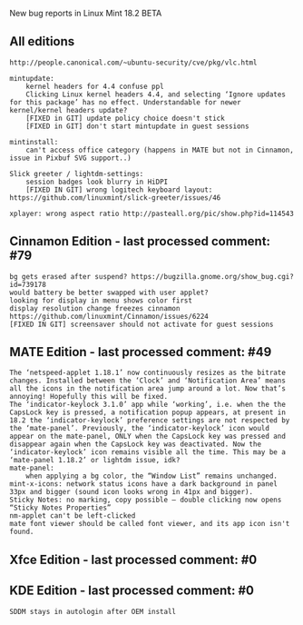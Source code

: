 New bug reports in Linux Mint 18.2 BETA

All editions
------------

    http://people.canonical.com/~ubuntu-security/cve/pkg/vlc.html

    mintupdate:
        kernel headers for 4.4 confuse ppl
        Clicking Linux kernel headers 4.4, and selecting ‘Ignore updates for this package’ has no effect. Understandable for newer kernel/kernel headers update?
        [FIXED in GIT] update policy choice doesn't stick
        [FIXED in GIT] don't start mintupdate in guest sessions

    mintinstall:
        can't access office category (happens in MATE but not in Cinnamon, issue in Pixbuf SVG support..)

    Slick greeter / lightdm-settings:
        session badges look blurry in HiDPI
        [FIXED IN GIT] wrong logitech keyboard layout: https://github.com/linuxmint/slick-greeter/issues/46

    xplayer: wrong aspect ratio http://pasteall.org/pic/show.php?id=114543

Cinnamon Edition - last processed comment: #79
-----------------------------------------------
    bg gets erased after suspend? https://bugzilla.gnome.org/show_bug.cgi?id=739178
    would battery be better swapped with user applet?
    looking for display in menu shows color first
    display resolution change freezes cinnamon https://github.com/linuxmint/Cinnamon/issues/6224
    [FIXED IN GIT] screensaver should not activate for guest sessions

MATE Edition - last processed comment: #49
------------------------------------------
    The ‘netspeed-applet 1.18.1’ now continuously resizes as the bitrate changes. Installed between the ‘Clock’ and ‘Notification Area’ means all the icons in the notification area jump around a lot. Now that’s annoying! Hopefully this will be fixed.
    The ‘indicator-keylock 3.1.0’ app while ‘working’, i.e. when the the CapsLock key is pressed, a notification popup appears, at present in 18.2 the ‘indicator-keylock’ preference settings are not respected by the ‘mate-panel’. Previously, the ‘indicator-keylock’ icon would appear on the mate-panel, ONLY when the CapsLock key was pressed and disappear again when the CapsLock key was deactivated. Now the ‘indicator-keylock’ icon remains visible all the time. This may be a ‘mate-panel 1.18.2’ or lightdm issue, idk?
    mate-panel:
        when applying a bg color, the “Window List” remains unchanged.
    mint-x-icons: network status icons have a dark background in panel 33px and bigger (sound icon looks wrong in 41px and bigger).
    Sticky Notes: no marking, copy possible – double clicking now opens “Sticky Notes Properties”
    nm-applet can't be left-clicked
    mate font viewer should be called font viewer, and its app icon isn't found.

Xfce Edition - last processed comment: #0
-------------------------------------------

KDE Edition - last processed comment: #0
-----------------------------------------
    SDDM stays in autologin after OEM install
